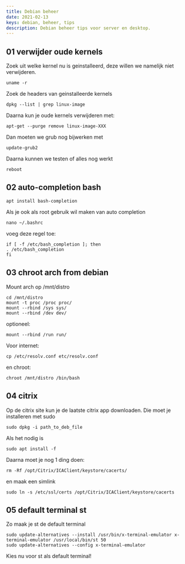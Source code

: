 ```yaml
---
title: Debian beheer
date: 2021-02-13
keys: debian, beheer, tips
description: Debian beheer tips voor server en desktop.
---
```


## 01 verwijder oude kernels

Zoek uit welke kernel nu is geinstalleerd, deze willen we namelijk niet verwijderen.

```
uname -r
```

Zoek de headers van geinstalleerde kernels

```
dpkg --list | grep linux-image
```

Daarna kun je oude kernels verwijderen met:

```
apt-get --purge remove linux-image-XXX
```

Dan moeten we grub nog bijwerken met

```
update-grub2
```

Daarna kunnen we testen of alles nog werkt

```
reboot
```

## 02 auto-completion bash

```
apt install bash-completion
```

Als je ook als root gebruik wil maken van auto completion

```
nano ~/.bashrc
```

voeg deze regel toe:

```
if [ -f /etc/bash_completion ]; then
. /etc/bash_completion
fi
```

## 03 chroot arch from debian

Mount arch op /mnt/distro

```
cd /mnt/distro
mount -t proc /proc proc/
mount --rbind /sys sys/
mount --rbind /dev dev/
```

optioneel:

```
mount --rbind /run run/
```

Voor internet:

```
cp /etc/resolv.conf etc/resolv.conf
```

en chroot:

```
chroot /mnt/distro /bin/bash
```

## 04 citrix

Op de citrix site kun je de laatste citrix app downloaden.
Die moet je installeren met sudo

```
sudo dpkg -i path_to_deb_file
```

Als het nodig is

```
sudo apt install -f
```

Daarna moet je nog 1 ding doen:

```
rm -Rf /opt/Citrix/ICAClient/keystore/cacerts/
```

en maak een simlink

```
sudo ln -s /etc/ssl/certs /opt/Citrix/ICAClient/keystore/cacerts
```

## 05 default terminal st

Zo maak je st de default terminal

```
sudo update-alternatives --install /usr/bin/x-terminal-emulator x-terminal-emulator /usr/local/bin/st 50
sudo update-alternatives --config x-terminal-emulator
```

Kies nu voor st als default terminal!
